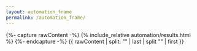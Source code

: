 ```yaml
---
layout: automation_frame
permalink: /automation_frame/
---
```


{%- capture rawContent -%}
{% include_relative automation/results.html %}
{%- endcapture -%}
{{ rawContent | split: "</head>" | last | split "</body>" | first }}

